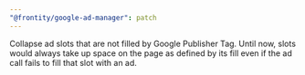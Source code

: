 ```yaml
---
"@frontity/google-ad-manager": patch
---
```


Collapse ad slots that are not filled by Google Publisher Tag. Until now, slots would always take up space on the page as defined by its fill even if the ad call fails to fill that slot with an ad.
